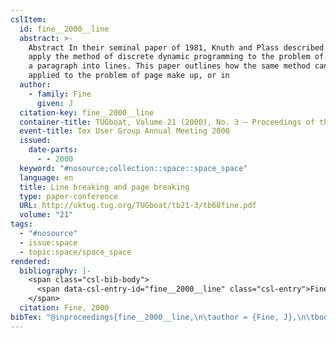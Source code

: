```yaml
---
cslItem:
  id: fine__2000__line
  abstract: >-
    Abstract In their seminal paper of 1981, Knuth and Plass described how to
    apply the method of discrete dynamic programming to the problem of breaking
    a paragraph into lines. This paper outlines how the same method can be
    applied to the problem of page make up, or in
  author:
    - family: Fine
      given: J
  citation-key: fine__2000__line
  container-title: TUGboat, Volume 21 (2000), No. 3 — Proceedings of the 2000 Annual Meeting
  event-title: Tex User Group Annual Meeting 2000
  issued:
    date-parts:
      - - 2000
  keyword: "#nosource;collection::space::space_space"
  language: en
  title: Line breaking and page breaking
  type: paper-conference
  URL: http://uktug.tug.org/TUGboat/tb21-3/tb68fine.pdf
  volume: "21"
tags:
  - "#nosource"
  - issue:space
  - topic:space/space_space
rendered:
  bibliography: |-
    <span class="csl-bib-body">
      <span data-csl-entry-id="fine__2000__line" class="csl-entry">Fine, J. 2000. Line breaking and page breaking. <i>TUGboat, Volume 21 (2000), No. 3 — Proceedings of the 2000 Annual Meeting</i>, <i>21</i>. <a href='http://uktug.tug.org/TUGboat/tb21-3/tb68fine.pdf'>http://uktug.tug.org/TUGboat/tb21-3/tb68fine.pdf</a></span>
    </span>
  citation: Fine, 2000
bibTex: "@inproceedings{fine__2000__line,\n\tauthor = {Fine, J},\n\tbooktitle = {TUGboat, {Volume} 21 (2000), {No}. 3 --- {Proceedings} of the 2000 {Annual} {Meeting}},\n\tyear = {2000},\n\ttitle = {Line breaking and page breaking},\n\thowpublished = {http://uktug.tug.org/TUGboat/tb21-3/tb68fine.pdf},\n\tvolume = {21},\n}\n\n"
---
```

